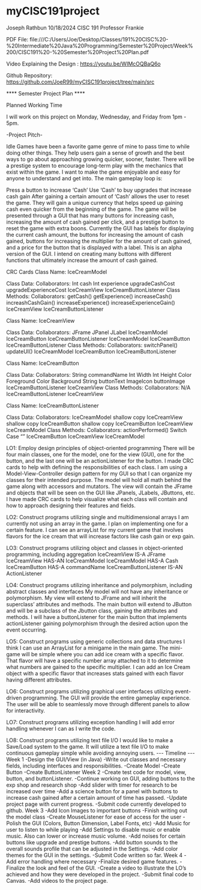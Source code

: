 # myCISC191project

Joseph Rathbun
10/18/2024
CISC 191
Professor Frankie

PDF File: file:///C:/Users/Joe/Desktop/Classes/191%20CISC%20-%20Intermediate%20Java%20Programming/Semester%20Project/Week%200/CISC191%20-%20Semester%20Project%20Plan.pdf

Video Explaining the Design :
https://youtu.be/WIMcOQBaQ6o

Github Repository:
https://github.com/JoeR99/myCISC191project/tree/main/src

**** Semester Project Plan ****

Planned Working Time

I will work on this project on Monday, Wednesday, and Friday from 1pm - 5pm.

-Project Pitch-

Idle Games have been a favorite game genre of mine to pass time to while doing other things. They help users gain a sense of growth and the best ways to go about approaching growing quicker, sooner, faster. There will be a prestige system to encourage long-term play with the mechanics that exist within the game. I want to make the game enjoyable and easy for anyone to understand and get into. The main gameplay loop is:

Press a button to increase ‘Cash’
Use ‘Cash’ to buy upgrades that increase cash gain
After gaining a certain amount of ‘Cash’ allows the user to reset the game. They will gain a unique currency that helps speed up gaining cash even quicker from the beginning of the game.
The game will be presented through a GUI that has many buttons for increasing cash, increasing the amount of cash gained per click, and a prestige button to reset the game with extra boons. 
Currently the GUI has labels for displaying the current cash amount, the buttons for increasing the amount of cash gained, buttons for increasing the multiplier for the amount of cash gained, and a price for the button that is displayed with a label. This is an alpha version of the GUI. I intend on creating many buttons with different functions that ultimately increase the amount of cash gained.

CRC Cards
Class Name: IceCreamModel


Class Data:
Collaborators:
Int cash
Int experience
upgradeCashCost
upgradeExperienceCost
IceCreamView
IceCreamButtonListener
Class Methods:
Collaborators:
getCash()
getExperience()
increaseCash()
increashCashGain()
increaseExperience()
increaseExperienceGain()
IceCreamView
IceCreamButtonListener


Class Name: IceCreamView


Class Data:
Collaborators:
JFrame
JPanel
JLabel
IceCreamModel
IceCreamButton
IceCreamButtonListener
IceCreamModel
IceCreamButton
IceCreamButtonListener
Class Methods:
Collaborators:
switchPanel()
updateUI()
IceCreamModel
IceCreamButton
IceCreamButtonListener



Class Name: IceCreamButton


Class Data:
Collaborators:
String commandName
Int Width
Int Height
Color Foreground
Color Background
String buttonText
ImageIcon buttonImage
IceCreamButtonListener
IceCreamView
Class Methods:
Collaborators:
N/A
IceCreamButtonListener
IceCreamView


Class Name: IceCreamButtonListener


Class Data:
Collaborators:
IceCreamModel shallow copy
IceCreamView shallow copy
IceCreamButton shallow copy
IceCreamButton
IceCreamView
IceCreamModel
Class Methods:
Collaborators:
actionPerformed()
Switch
Case “”
IceCreamButton
IceCreamView
IceCreamModel 

LO1: Employ design principles of object-oriented programming 
There will be four main classes, one for the model, one for the view (GUI), one for the button, and the last one will be an actionListener for the button. I made CRC cards to help with defining the responsibilities of each class. I am using a Model-View-Controller design pattern for my GUI so that I can organize my classes for their intended purpose. The model will hold all math behind the game along with accessors and mutators. The view will contain the JFrame and objects that will be seen on the GUI like JPanels, JLabels, JButtons, etc. I have made CRC cards to help visualize what each class will contain and how to approach designing their features and fields.

LO2: Construct programs utilizing single and multidimensional arrays
I am currently not using an array in the game. I plan on implementing one for a certain feature. I can see an arrayList for my current game that involves flavors for the ice cream that will increase factors like cash gain or exp gain.

LO3: Construct programs utilizing object and classes in object-oriented programming, including aggregation
IceCreamView IS-A JFrame
IceCreamView HAS-AN IceCreamModel
IceCreamModel HAS-A Cash
IceCreamButton HAS-A commandName
IceCreamButtonListener IS-AN ActionListener

LO4: Construct programs utilizing inheritance and polymorphism, including abstract classes and interfaces
My model will not have any inheritance or polymorphism. My view will extend to JFrame and will inherit the superclass’ attributes and methods. The main button will extend to JButton and will be a subclass of the Jbutton class, gaining the attributes and methods. I will have a buttonListener for the main button that implements actionListener gaining polymorphism through the desired action upon the event occurring.

LO5: Construct programs using generic collections and data structures
I think I can use an ArrayList for a minigame in the main game. The mini-game will be simple where you can add ice cream with a specific flavor. That flavor will have a specific number array attached to it to 
determine what numbers are gained to the specific multiplier. I can add an Ice Cream object with a specific flavor that increases stats gained with each flavor having different attributes.

LO6: Construct programs utilizing graphical user interfaces utilizing event-driven programming.
The GUI will provide the entire gameplay experience. The user will be able to seamlessly move through different panels to allow for interactivity.

LO7: Construct programs utilizing exception handling
I will add error handling whenever I can as I write the code.

LO8: Construct programs utilizing text file I/O
I would like to make a Save/Load system to the game. It will utilize a text file I/O to make continuous gameplay simple while avoiding annoying users. 
--- Timeline ---
Week 1
-Design the GUI/View (in Java)
-Write out classes and necessary fields, including interfaces and responsibilities.
-Create Model
-Create Button
-Create ButtonListener
Week 2
-Create test code for model, view, button, and buttonListener.
-Continue working on GUI, adding buttons to the exp shop and research shop
-Add slider with timer for research to be increased over time
-Add a science button for a panel with buttons to increase cash gained after a certain amount of time has passed.
-Update project page with current progress.
-Submit code currently developed to github.
Week 3
-Add Icon Images to important buttons 
-Finish writing out the model class
-Create MouseListener for ease of access for the user
-Polish the GUI (Colors, Button Dimension, Label Fonts, etc)
-Add Music for user to listen to while playing
-Add Settings to disable music or enable music. Also can lower or increase music volume.
-Add noises for certain buttons like upgrade and prestige buttons.
-Add button sounds to the overall sounds profile that can be adjusted in the Settings.
-Add color themes for the GUI in the settings.
-Submit Code written so far.
Week 4
-Add error handling where necessary
-Finalize desired game features.
-Finalize the look and feel of the GUI.
-Create a video to illustrate the LO’s achieved and how they were developed in the project.
-Submit final code to Canvas.
-Add videos to the project page.


	

